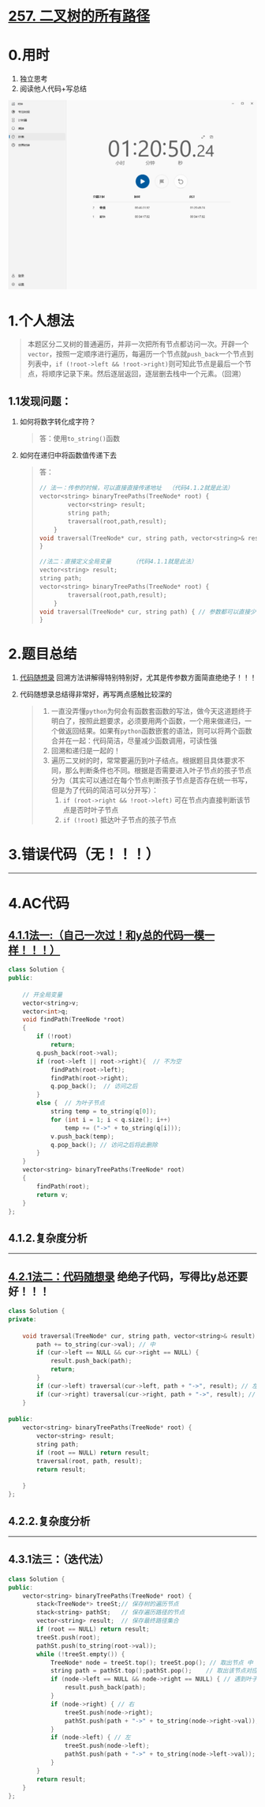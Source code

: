 # [257. 二叉树的所有路径](https://leetcode.cn/problems/binary-tree-paths/)

# 0.用时

1. 独立思考
2. 阅读他人代码+写总结

![image-20231010204655320](https://raw.githubusercontent.com/advancingsweet/Image/main/image-20231010204655320.png)

# 1.个人想法

> 本题区分二叉树的普通遍历，并非一次把所有节点都访问一次。开辟一个`vector`，按照一定顺序进行遍历，每遍历一个节点就`push_back`一个节点到列表中，`if (!root->left && !root->right)`则可知此节点是最后一个节点，将顺序记录下来。然后逐层返回，逐层删去栈中一个元素。（回溯）

## 1.1**发现问题：**

1. 如何将数字转化成字符？

   > 答：使用`to_string()`函数

2. 如何在递归中将函数值传递下去

   > 答：
   >
   > ```C++
   > // 法一：传参的时候，可以直接直接传递地址  （代码4.1.2就是此法）
   > vector<string> binaryTreePaths(TreeNode* root) {
   >         vector<string> result;
   >         string path;
   >         traversal(root,path,result);
   >     }
   > void traversal(TreeNode* cur, string path, vector<string>& result) { // 通过函数引用
   > }
   > ```
   >
   > ```C++
   > //法二：直接定义全局变量		（代码4.1.1就是此法）
   > vector<string> result;
   > string path;
   > vector<string> binaryTreePaths(TreeNode* root) {
   >         traversal(root,path,result);
   >     }
   > void traversal(TreeNode* cur, string path) { // 参数都可以直接少传递
   > }
   > ```

# 2.题目总结

1. [代码随想录](https://programmercarl.com/0257.%E4%BA%8C%E5%8F%89%E6%A0%91%E7%9A%84%E6%89%80%E6%9C%89%E8%B7%AF%E5%BE%84.html#%E7%AE%97%E6%B3%95%E5%85%AC%E5%BC%80%E8%AF%BE)  回溯方法讲解得特别特别好，尤其是传参数方面简直绝绝子！！！

2. 代码随想录总结得非常好，再写两点感触比较深的

   > 1. 一直没弄懂`python`为何会有函数套函数的写法，做今天这道题终于明白了，按照此题要求，必须要用两个函数，一个用来做递归，一个做返回结果。如果有`python`函数嵌套的语法，则可以将两个函数合并在一起：代码简洁，尽量减少函数调用，可读性强
   > 2. 回溯和递归是一起的！
   > 3. 遍历二叉树的时，常常要遍历到叶子结点。根据题目具体要求不同，那么判断条件也不同。根据是否需要进入叶子节点的孩子节点分为（其实可以通过在每个节点判断孩子节点是否存在统一书写，但是为了代码的简洁可以分开写）：
   >    1. `if (root->right && !root->left)` 可在节点内直接判断该节点是否时叶子节点
   >    2. `if (!root)` 抵达叶子节点的孩子节点

# 3.错误代码（无！！！）



******************

# 4.AC代码

## [**4.1.1法一:（自己一次过！和y总的代码一模一样！！！）**](https://www.acwing.com/activity/content/code/content/445292/)

```C++
class Solution {
public:

    // 开全局变量
    vector<string>v;
    vector<int>q;
    void findPath(TreeNode *root)
    {
        if (!root)
            return;
        q.push_back(root->val);
        if (root->left || root->right){  // 不为空
            findPath(root->left);
            findPath(root->right);
            q.pop_back();  // 访问之后
        }
        else {  // 为叶子节点
            string temp = to_string(q[0]);
            for (int i = 1; i < q.size(); i++)
                temp += ("->" + to_string(q[i]));
            v.push_back(temp);
            q.pop_back(); // 访问之后将此删除
        }
    }
    vector<string> binaryTreePaths(TreeNode* root) 
    {
        findPath(root);
        return v;
    }
};
```

## 4.1.2.复杂度分析



**************

## [4.2.1法二：代码随想录](https://programmercarl.com/0257.%E4%BA%8C%E5%8F%89%E6%A0%91%E7%9A%84%E6%89%80%E6%9C%89%E8%B7%AF%E5%BE%84.html#%E6%80%9D%E8%B7%AF) 绝绝子代码，写得比y总还要好！！！

```C++
class Solution {
private:

    void traversal(TreeNode* cur, string path, vector<string>& result) {  // 传参大有细节！！！看其具体讲解
        path += to_string(cur->val); // 中
        if (cur->left == NULL && cur->right == NULL) {
            result.push_back(path);
            return;
        }
        if (cur->left) traversal(cur->left, path + "->", result); // 左
        if (cur->right) traversal(cur->right, path + "->", result); // 右
    }

public:
    vector<string> binaryTreePaths(TreeNode* root) {
        vector<string> result;
        string path;
        if (root == NULL) return result;
        traversal(root, path, result);
        return result;

    }
};
```



## 4.2.2.复杂度分析



********

## 4.3.1法三：（迭代法）

```C++
class Solution {
public:
    vector<string> binaryTreePaths(TreeNode* root) {
        stack<TreeNode*> treeSt;// 保存树的遍历节点
        stack<string> pathSt;   // 保存遍历路径的节点
        vector<string> result;  // 保存最终路径集合
        if (root == NULL) return result;
        treeSt.push(root);
        pathSt.push(to_string(root->val));
        while (!treeSt.empty()) {
            TreeNode* node = treeSt.top(); treeSt.pop(); // 取出节点 中
            string path = pathSt.top();pathSt.pop();    // 取出该节点对应的路径
            if (node->left == NULL && node->right == NULL) { // 遇到叶子节点
                result.push_back(path);
            }
            if (node->right) { // 右
                treeSt.push(node->right);
                pathSt.push(path + "->" + to_string(node->right->val));
            }
            if (node->left) { // 左
                treeSt.push(node->left);
                pathSt.push(path + "->" + to_string(node->left->val));
            }
        }
        return result;
    }
};
```

